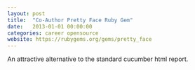 ```yaml
---
layout: post
title:  "Co-Author Pretty Face Ruby Gem"
date:   2013-01-01 00:00:00
categories: career opensource
website: https://rubygems.org/gems/pretty_face
---
```

An attractive alternative to the standard cucumber html report.
